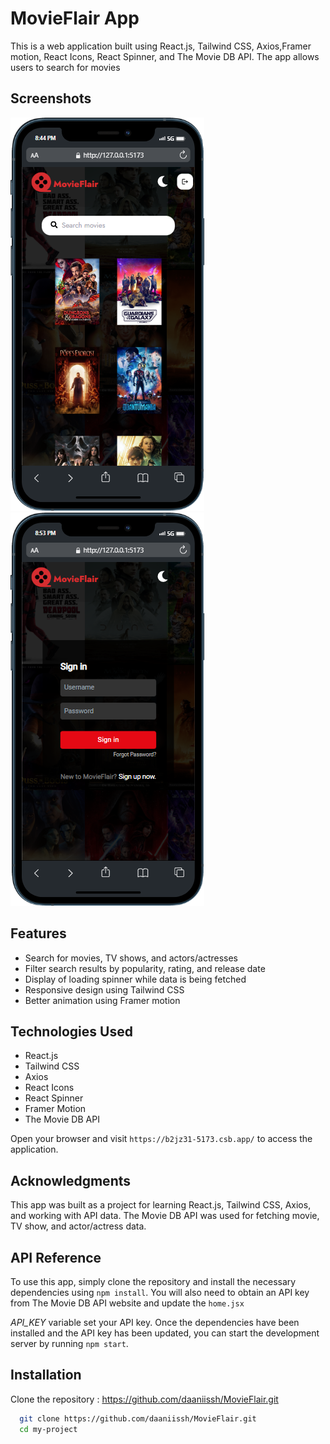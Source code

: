 # MovieFlair App

This is a web application built using React.js, Tailwind CSS, Axios,Framer motion, React Icons, React Spinner, and The Movie DB API. The app allows users to search for movies

## Screenshots
![App Screenshot](./mobile.png)   
![App Screenshot](./login.png)



## Features

- Search for movies, TV shows, and actors/actresses
- Filter search results by popularity, rating, and release date
- Display of loading spinner while data is being fetched
- Responsive design using Tailwind CSS
- Better animation using Framer motion

## Technologies Used

- React.js
- Tailwind CSS
- Axios
- React Icons
- React Spinner
- Framer Motion
- The Movie DB API

Open your browser and visit `https://b2jz31-5173.csb.app/` to access the application.

## Acknowledgments

This app was built as a project for learning React.js, Tailwind CSS, Axios, and working with API data. The Movie DB API was used for fetching movie, TV show, and actor/actress data.

## API Reference

To use this app, simply clone the repository and install the necessary dependencies using `npm install`. You will also need to obtain an API key from The Movie DB API website and update the `home.jsx`

_API_KEY_ variable set your API key. Once the dependencies have been installed and the API key has been updated, you can start the development server by running `npm start`.

## Installation

Clone the repository : https://github.com/daaniissh/MovieFlair.git

```bash
  git clone https://github.com/daaniissh/MovieFlair.git
  cd my-project
```
